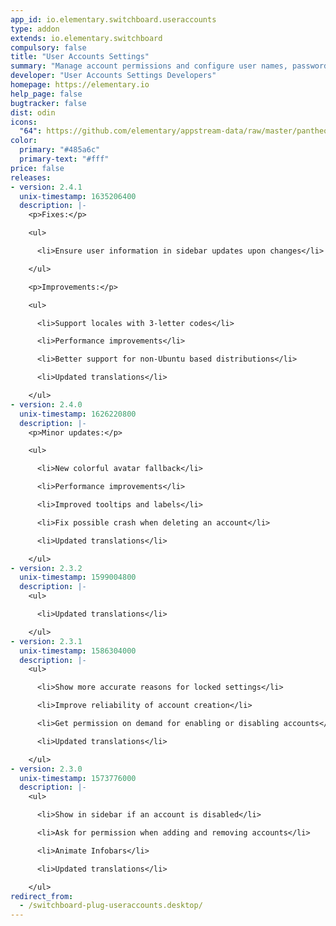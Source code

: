```yaml
---
app_id: io.elementary.switchboard.useraccounts
type: addon
extends: io.elementary.switchboard
compulsory: false
title: "User Accounts Settings"
summary: "Manage account permissions and configure user names, passwords, and photos"
developer: "User Accounts Settings Developers"
homepage: https://elementary.io
help_page: false
bugtracker: false
dist: odin
icons:
  "64": https://github.com/elementary/appstream-data/raw/master/pantheon-data/main/icons/64x64/switchboard-plug-useraccounts_system-users.png
color:
  primary: "#485a6c"
  primary-text: "#fff"
price: false
releases:
- version: 2.4.1
  unix-timestamp: 1635206400
  description: |-
    <p>Fixes:</p>

    <ul>

      <li>Ensure user information in sidebar updates upon changes</li>

    </ul>

    <p>Improvements:</p>

    <ul>

      <li>Support locales with 3-letter codes</li>

      <li>Performance improvements</li>

      <li>Better support for non-Ubuntu based distributions</li>

      <li>Updated translations</li>

    </ul>
- version: 2.4.0
  unix-timestamp: 1626220800
  description: |-
    <p>Minor updates:</p>

    <ul>

      <li>New colorful avatar fallback</li>

      <li>Performance improvements</li>

      <li>Improved tooltips and labels</li>

      <li>Fix possible crash when deleting an account</li>

      <li>Updated translations</li>

    </ul>
- version: 2.3.2
  unix-timestamp: 1599004800
  description: |-
    <ul>

      <li>Updated translations</li>

    </ul>
- version: 2.3.1
  unix-timestamp: 1586304000
  description: |-
    <ul>

      <li>Show more accurate reasons for locked settings</li>

      <li>Improve reliability of account creation</li>

      <li>Get permission on demand for enabling or disabling accounts</li>

      <li>Updated translations</li>

    </ul>
- version: 2.3.0
  unix-timestamp: 1573776000
  description: |-
    <ul>

      <li>Show in sidebar if an account is disabled</li>

      <li>Ask for permission when adding and removing accounts</li>

      <li>Animate Infobars</li>

      <li>Updated translations</li>

    </ul>
redirect_from:
  - /switchboard-plug-useraccounts.desktop/
---
```


